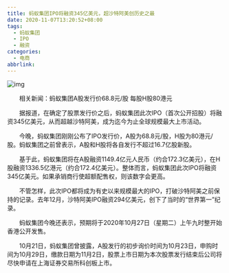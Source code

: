 ```yaml
---
title: 蚂蚁集团IPO将融资345亿美元，超沙特阿美创历史之最
date: 2020-11-07T13:20:52+08:00
tags:
  - 蚂蚁集团
  - IPO
  - 融资
categories:
  - 电商
abbrlink:
---
```


![img](https://cdn.jsdelivr.net/gh/yakeing/Documentation@main/Hexo/images/cdce-kcaeqzx2176497.jpg)

　　相关新闻：蚂蚁集团A股发行价68.8元/股 每股H股80港元

　　据报道，在确定了股票发行价之后，蚂蚁集团此次IPO（首次公开招股）将融资345亿美元，从而超越沙特阿美，成为迄今为止全球规模最大上市活动。

　　今晚，蚂蚁集团刚刚公布了IPO发行价，A股为68.8元/股，H股为80港元/股。蚂蚁集团之前曾表示，A股和H股将各自发行不超过16.7亿股新股。

　　基于此，蚂蚁集团将在A股融资1149.4亿元人民币（约合172.3亿美元），在H股融资1336.5亿港元（约合172.4亿美元）。整体而言，蚂蚁集团此次IPO将融资345亿美元。如果承销商行使超额配售权，则该数字会更高。

　　不管怎样，此次IPO都将成为有史以来规模最大的IPO，打破沙特阿美之前保持的记录。去年12月，沙特阿美IPO融资294亿美元，创下了当时的“世界第一”纪录。

　　蚂蚁集团今晚还表示，预期将于2020年10月27日（星期二）上午九时整开始香港公开发售。

　　10月21日，蚂蚁集团曾披露，A股发行的初步询价时间为10月23日，申购时间为10月29日，缴款日期为11月2日，股票上市日期为本次股票发行结束后公司将尽快申请在上海证券交易所科创板上市。